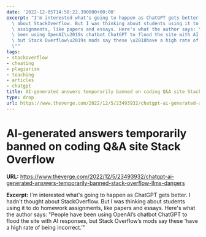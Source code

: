 ```yaml
---
date: '2022-12-05T14:58:22.390000+00:00'
excerpt: "I'm interested what's going to happen as ChatGPT gets better. I hadn't thought\
  \ about StackOverflow. But I was thinking about students using it to do homework\
  \ assignments, like papers and essays. Here's what the author says: \"People have\
  \ been using OpenAI\u2019s chatbot ChatGPT to flood the site with AI responses,\
  \ but Stack Overflow\u2019s mods say these \u2018have a high rate of being incorrect.\u2019\
  \""
tags:
- stackoverflow
- cheating
- plagiarism
- teaching
- articles
- chatgpt
title: AI-generated answers temporarily banned on coding Q&A site Stack Overflow
type: drop
url: https://www.theverge.com/2022/12/5/23493932/chatgpt-ai-generated-answers-temporarily-banned-stack-overflow-llms-dangers
---
```


# AI-generated answers temporarily banned on coding Q&A site Stack Overflow

**URL:** https://www.theverge.com/2022/12/5/23493932/chatgpt-ai-generated-answers-temporarily-banned-stack-overflow-llms-dangers

**Excerpt:** I'm interested what's going to happen as ChatGPT gets better. I hadn't thought about StackOverflow. But I was thinking about students using it to do homework assignments, like papers and essays. Here's what the author says: "People have been using OpenAI’s chatbot ChatGPT to flood the site with AI responses, but Stack Overflow’s mods say these ‘have a high rate of being incorrect.’"

